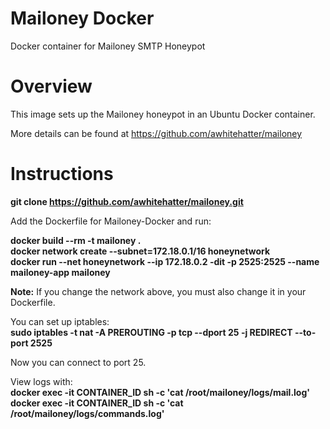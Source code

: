 # Mailoney Docker
Docker container for Mailoney SMTP Honeypot

# Overview
This image sets up the Mailoney honeypot in an Ubuntu Docker container.

More details can be found at https://github.com/awhitehatter/mailoney

# Instructions

<b>git clone https://github.com/awhitehatter/mailoney.git</b>

Add the Dockerfile for Mailoney-Docker and run:

<b>docker build --rm -t mailoney .</b><br>
<b>docker network create --subnet=172.18.0.1/16 honeynetwork</b><br>
<b>docker run --net honeynetwork --ip 172.18.0.2 -dit -p 2525:2525 --name mailoney-app mailoney</b>
  
<b>Note:</b> If you change the network above, you must also change it in your Dockerfile.

You can set up iptables:<br>
<b>sudo iptables -t nat -A PREROUTING -p tcp --dport 25 -j REDIRECT --to-port 2525</b>

Now you can connect to port 25.

View logs with:<br>
<b>docker exec -it CONTAINER_ID sh -c 'cat /root/mailoney/logs/mail.log'</b>
<b>docker exec -it CONTAINER_ID sh -c 'cat /root/mailoney/logs/commands.log'</b>
